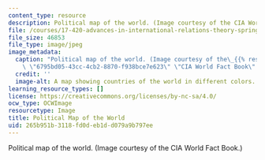 ```yaml
---
content_type: resource
description: Political map of the world. (Image courtesy of the CIA World Fact Book.)
file: /courses/17-420-advances-in-international-relations-theory-spring-2003/265b951b3118fd0deb1dd079a9b797ee_17-420s03.jpg
file_size: 46853
file_type: image/jpeg
image_metadata:
  caption: "Political map of the world. (Image courtesy of the\_{{% resource_link\
    \ \"6795bd05-43cc-4cb2-8870-f938bce7e623\" \"CIA World Fact Book\" %}}.)"
  credit: ''
  image-alt: A map showing countries of the world in different colors.
learning_resource_types: []
license: https://creativecommons.org/licenses/by-nc-sa/4.0/
ocw_type: OCWImage
resourcetype: Image
title: Political Map of the World
uid: 265b951b-3118-fd0d-eb1d-d079a9b797ee
---
```

Political map of the world. (Image courtesy of the CIA World Fact Book.)